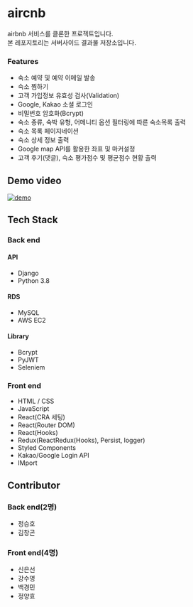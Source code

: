 # aircnb
airbnb 서비스를 클론한 프로젝트입니다.<br>본 레포지토리는 서버사이드 결과물 저장소입니다.

### Features
- 숙소 예약 및 예약 이메일 발송
- 숙소 찜하기
- 고객 가입정보 유효성 검사(Validation)
- Google, Kakao 소셜 로그인
- 비밀번호 암호화(Bcrypt)
- 숙소 종류, 숙박 유형, 어메니티 옵션 필터링에 따른 숙소목록 출력
- 숙소 목록 페이지네이션
- 숙소 상세 정보 출력
- Google map API를 활용한 좌표 및 마커설정
- 고객 후기(댓글), 숙소 평가점수 및 평균점수 현황 출력

## Demo video
[![demo](https://img.youtube.com/vi/-RkZ5UUSsRQ/maxresdefault.jpg)](https://www.youtube.com/watch?v=-RkZ5UUSsRQ)

## Tech Stack

### Back end

#### API
- Django
- Python 3.8
#### RDS
- MySQL
- AWS EC2
#### Library
- Bcrypt
- PyJWT
- Seleniem

### Front end
- HTML / CSS
- JavaScript
- React(CRA 세팅)
- React(Router DOM)
- React(Hooks)
- Redux(ReactRedux(Hooks), Persist, logger)
- Styled Components
- Kakao/Google Login API
- IMport

## Contributor

### Back end(2명)
- 정승호
- 김창곤

### Front end(4명)
- 신은선
- 강수명
- 백경민
- 정양효
